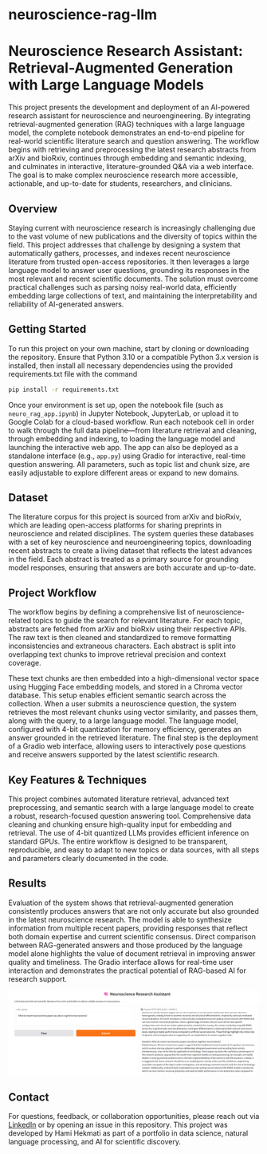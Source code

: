 # neuroscience-rag-llm

# Neuroscience Research Assistant: Retrieval-Augmented Generation with Large Language Models

This project presents the development and deployment of an AI-powered research assistant for neuroscience and neuroengineering. By integrating retrieval-augmented generation (RAG) techniques with a large language model, the complete notebook demonstrates an end-to-end pipeline for real-world scientific literature search and question answering. The workflow begins with retrieving and preprocessing the latest research abstracts from arXiv and bioRxiv, continues through embedding and semantic indexing, and culminates in interactive, literature-grounded Q\&A via a web interface. The goal is to make complex neuroscience research more accessible, actionable, and up-to-date for students, researchers, and clinicians.

## Overview

Staying current with neuroscience research is increasingly challenging due to the vast volume of new publications and the diversity of topics within the field. This project addresses that challenge by designing a system that automatically gathers, processes, and indexes recent neuroscience literature from trusted open-access repositories. It then leverages a large language model to answer user questions, grounding its responses in the most relevant and recent scientific documents. The solution must overcome practical challenges such as parsing noisy real-world data, efficiently embedding large collections of text, and maintaining the interpretability and reliability of AI-generated answers.

## Getting Started

To run this project on your own machine, start by cloning or downloading the repository. Ensure that Python 3.10 or a compatible Python 3.x version is installed, then install all necessary dependencies using the provided requirements.txt file with the command

```bash
pip install -r requirements.txt
```

Once your environment is set up, open the notebook file (such as `neuro_rag_app.ipynb`) in Jupyter Notebook, JupyterLab, or upload it to Google Colab for a cloud-based workflow. Run each notebook cell in order to walk through the full data pipeline—from literature retrieval and cleaning, through embedding and indexing, to loading the language model and launching the interactive web app. The app can also be deployed as a standalone interface (e.g., `app.py`) using Gradio for interactive, real-time question answering. All parameters, such as topic list and chunk size, are easily adjustable to explore different areas or expand to new domains.

## Dataset

The literature corpus for this project is sourced from arXiv and bioRxiv, which are leading open-access platforms for sharing preprints in neuroscience and related disciplines. The system queries these databases with a set of key neuroscience and neuroengineering topics, downloading recent abstracts to create a living dataset that reflects the latest advances in the field. Each abstract is treated as a primary source for grounding model responses, ensuring that answers are both accurate and up-to-date.

## Project Workflow

The workflow begins by defining a comprehensive list of neuroscience-related topics to guide the search for relevant literature. For each topic, abstracts are fetched from arXiv and bioRxiv using their respective APIs. The raw text is then cleaned and standardized to remove formatting inconsistencies and extraneous characters. Each abstract is split into overlapping text chunks to improve retrieval precision and context coverage.

These text chunks are then embedded into a high-dimensional vector space using Hugging Face embedding models, and stored in a Chroma vector database. This setup enables efficient semantic search across the collection. When a user submits a neuroscience question, the system retrieves the most relevant chunks using vector similarity, and passes them, along with the query, to a large language model. The language model, configured with 4-bit quantization for memory efficiency, generates an answer grounded in the retrieved literature. The final step is the deployment of a Gradio web interface, allowing users to interactively pose questions and receive answers supported by the latest scientific research.

## Key Features & Techniques

This project combines automated literature retrieval, advanced text preprocessing, and semantic search with a large language model to create a robust, research-focused question answering tool. Comprehensive data cleaning and chunking ensure high-quality input for embedding and retrieval. The use of 4-bit quantized LLMs provides efficient inference on standard GPUs. The entire workflow is designed to be transparent, reproducible, and easy to adapt to new topics or data sources, with all steps and parameters clearly documented in the code.

## Results

Evaluation of the system shows that retrieval-augmented generation consistently produces answers that are not only accurate but also grounded in the latest neuroscience research. The model is able to synthesize information from multiple recent papers, providing responses that reflect both domain expertise and current scientific consensus. Direct comparison between RAG-generated answers and those produced by the language model alone highlights the value of document retrieval in improving answer quality and timeliness. The Gradio interface allows for real-time user interaction and demonstrates the practical potential of RAG-based AI for research support.

![App Demo Screenshot](demo.png)

## Contact

For questions, feedback, or collaboration opportunities, please reach out via [LinkedIn](https://www.linkedin.com/in/hami-hekmati-399932154/)
 or by opening an issue in this repository. This project was developed by Hami Hekmati as part of a portfolio in data science, natural language processing, and AI for scientific discovery.
